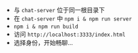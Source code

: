 + 与 `chat-server` 位于同一根目录下
+ 在 `chat-server` 中 `npm i & npm run server`
+ `npm i & npm run build`
+ 访问 `http://localhost:3333/index.html`
+ 选择身份，开始畅聊...